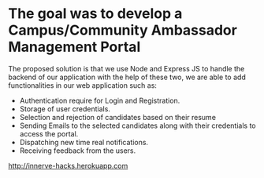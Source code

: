 # The goal was to develop a Campus/Community Ambassador Management Portal


The proposed solution is that we use Node and Express JS to handle the backend of our application with the help of these two, we are able to add functionalities in our web application such as:
- Authentication require for Login and Registration.
- Storage of user credentials.
- Selection and rejection of candidates based on their resume
- Sending Emails to the selected candidates along with their credentials to access the portal.
- Dispatching new time real notifications.
- Receiving feedback from the users.

http://innerve-hacks.herokuapp.com
